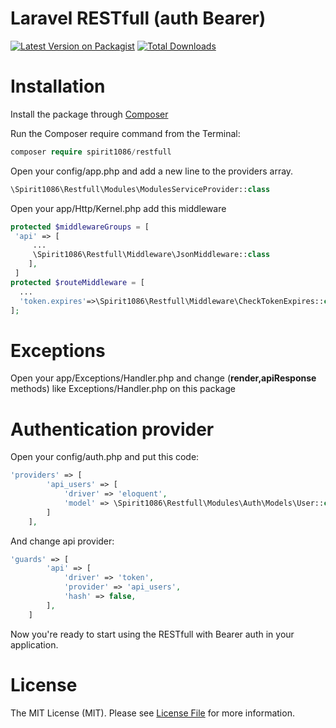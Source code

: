 # Laravel RESTfull (auth Bearer)
[![Latest Version on Packagist](https://img.shields.io/packagist/v/spirit1086/restfull.svg?style=flat-square)](https://packagist.org/packages/spirit1086/restfull)
[![Total Downloads](https://img.shields.io/packagist/dt/spirit1086/restfull.svg?style=flat-square)](https://packagist.org/packages/spirit1086/restfull)
# Installation

Install the package through [Composer](https://getcomposer.org)

Run the Composer require command from the Terminal:
```php
composer require spirit1086/restfull
```

Open your config/app.php and add a new line to the providers array.
```php
\Spirit1086\Restfull\Modules\ModulesServiceProvider::class
```

Open your app/Http/Kernel.php add this middleware
```php
protected $middlewareGroups = [
 'api' => [
     ...
     \Spirit1086\Restfull\Middleware\JsonMiddleware::class
    ],
 ]       
protected $routeMiddleware = [
  ...
  'token.expires'=>\Spirit1086\Restfull\Middleware\CheckTokenExpires::class
];
```
# Exceptions
Open your app/Exceptions/Handler.php and change (**render,apiResponse** methods) like  Exceptions/Handler.php on this package
# Authentication provider
Open your config/auth.php and put this code:
```php
'providers' => [
        'api_users' => [
            'driver' => 'eloquent',
            'model' => \Spirit1086\Restfull\Modules\Auth\Models\User::class,
        ]
    ],
```

And change api provider:
```php
'guards' => [
        'api' => [
            'driver' => 'token',
            'provider' => 'api_users',
            'hash' => false,
        ],
    ]
```

Now you're ready to start using the RESTfull with Bearer auth in your application.

# License
The MIT License (MIT). Please see [License File](https://en.wikipedia.org/wiki/MIT_License) for more information.
